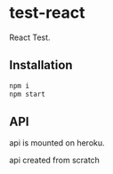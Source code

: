 # test-react

React Test.

## Installation

```bash
npm i
npm start
```

## API

api is mounted on heroku.

api created from scratch

